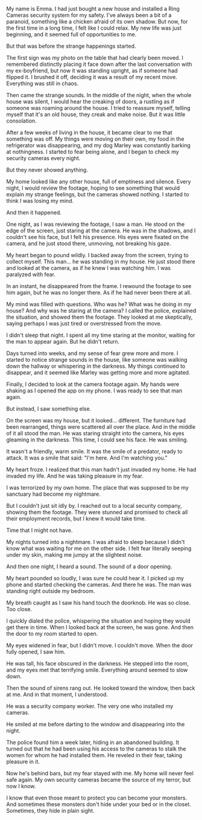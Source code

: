 My name is Emma. I had just bought a new house and installed a Ring Cameras security system for my safety. I've always been a bit of a paranoid, something like a chicken afraid of its own shadow. But now, for the first time in a long time, I felt like I could relax. My new life was just beginning, and it seemed full of opportunities to me.  
  
But that was before the strange happenings started.  
  
The first sign was my photo on the table that had clearly been moved. I remembered distinctly placing it face down after the last conversation with my ex-boyfriend, but now it was standing upright, as if someone had flipped it. I brushed it off, deciding it was a result of my recent move. Everything was still in chaos.  
  
Then came the strange sounds. In the middle of the night, when the whole house was silent, I would hear the creaking of doors, a rustling as if someone was roaming around the house. I tried to reassure myself, telling myself that it's an old house, they creak and make noise. But it was little consolation.  
After a few weeks of living in the house, it became clear to me that something was off. My things were moving on their own, my food in the refrigerator was disappearing, and my dog Marley was constantly barking at nothingness. I started to fear being alone, and I began to check my security cameras every night.  
  
But they never showed anything.  
  
My home looked like any other house, full of emptiness and silence. Every night, I would review the footage, hoping to see something that would explain my strange feelings, but the cameras showed nothing. I started to think I was losing my mind.  
  
And then it happened.  
  
One night, as I was reviewing the footage, I saw a man. He stood on the edge of the screen, just staring at the camera. He was in the shadows, and I couldn't see his face, but I felt his presence. His eyes were fixated on the camera, and he just stood there, unmoving, not breaking his gaze.  
  
My heart began to pound wildly. I backed away from the screen, trying to collect myself. This man... he was standing in my house. He just stood there and looked at the camera, as if he knew I was watching him. I was paralyzed with fear.  
  
In an instant, he disappeared from the frame. I rewound the footage to see him again, but he was no longer there. As if he had never been there at all.  
  
My mind was filled with questions. Who was he? What was he doing in my house? And why was he staring at the camera? I called the police, explained the situation, and showed them the footage. They looked at me skeptically, saying perhaps I was just tired or overstressed from the move.  
  
I didn't sleep that night. I spent all my time staring at the monitor, waiting for the man to appear again. But he didn't return.  
  
Days turned into weeks, and my sense of fear grew more and more. I started to notice strange sounds in the house, like someone was walking down the hallway or whispering in the darkness. My things continued to disappear, and it seemed like Marley was getting more and more agitated.  
Finally, I decided to look at the camera footage again. My hands were shaking as I opened the app on my phone. I was ready to see that man again.  
  
But instead, I saw something else.  
  
On the screen was my house, but it looked... different. The furniture had been rearranged, things were scattered all over the place. And in the middle of it all stood the man. He was staring straight into the camera, his eyes gleaming in the darkness. This time, I could see his face. He was smiling.  
  
It wasn't a friendly, warm smile. It was the smile of a predator, ready to attack. It was a smile that said: "I'm here. And I'm watching you."  
  
My heart froze. I realized that this man hadn't just invaded my home. He had invaded my life. And he was taking pleasure in my fear.  
  
I was terrorized by my own home. The place that was supposed to be my sanctuary had become my nightmare.  
  
But I couldn't just sit idly by. I reached out to a local security company, showing them the footage. They were stunned and promised to check all their employment records, but I knew it would take time.  
Time that I might not have.  
  
My nights turned into a nightmare. I was afraid to sleep because I didn't know what was waiting for me on the other side. I felt fear literally seeping under my skin, making me jumpy at the slightest noise.  
  
And then one night, I heard a sound. The sound of a door opening.  
My heart pounded so loudly, I was sure he could hear it. I picked up my phone and started checking the cameras. And there he was. The man was standing right outside my bedroom.  
My breath caught as I saw his hand touch the doorknob. He was so close. Too close.  
  
I quickly dialed the police, whispering the situation and hoping they would get there in time. When I looked back at the screen, he was gone. And then the door to my room started to open.  
  
My eyes widened in fear, but I didn't move. I couldn't move. When the door fully opened, I saw him.  
He was tall, his face obscured in the darkness. He stepped into the room, and my eyes met that terrifying smile. Everything around seemed to slow down.  
  
Then the sound of sirens rang out. He looked toward the window, then back at me. And in that moment, I understood.  
  
He was a security company worker. The very one who installed my cameras.  
He smiled at me before darting to the window and disappearing into the night.  
  
The police found him a week later, hiding in an abandoned building. It turned out that he had been using his access to the cameras to stalk the women for whom he had installed them. He reveled in their fear, taking pleasure in it.  
  
Now he's behind bars, but my fear stayed with me. My home will never feel safe again. My own security cameras became the source of my terror, but now I know.  
  
I know that even those meant to protect you can become your monsters. And sometimes these monsters don't hide under your bed or in the closet. Sometimes, they hide in plain sight.
